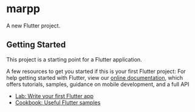 # marpp

A new Flutter project.

## Getting Started

This project is a starting point for a Flutter application.

A few resources to get you started if this is your first Flutter project:
For help getting started with Flutter, view our
[online documentation](https://flutter.dev/docs), which offers tutorials,
samples, guidance on mobile development, and a full API




- [Lab: Write your first Flutter app](https://flutter.dev/docs/get-started/codelab)
- [Cookbook: Useful Flutter samples](https://flutter.dev/docs/cookbook)
